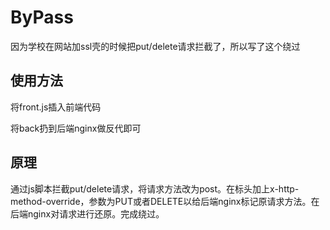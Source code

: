 # ByPass
因为学校在网站加ssl壳的时候把put/delete请求拦截了，所以写了这个绕过
## 使用方法
将front.js插入前端代码

将back扔到后端nginx做反代即可
## 原理
通过js脚本拦截put/delete请求，将请求方法改为post。在标头加上x-http-method-override，参数为PUT或者DELETE以给后端nginx标记原请求方法。在后端nginx对请求进行还原。完成绕过。

